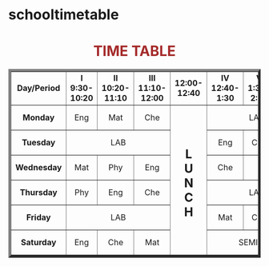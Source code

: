 # schooltimetable
<!DOCTYPE html>
<html>
<main>
<body>
  <center> <h1> <font color="Brown"> TIME TABLE </font></h1> </center>
  
  <table border="5" cellspacing="0" align="center">
  <!--<caption>Time table</caption>-->
  
  <tr>
     <td align="center" height="50" width="100">
     <b>Day/Period</b> 
     </td>
     <td align="center" height="50" width="100">
     <b>I<br>9:30-10:20</b> 
     </td>
     <td align="center" height="50" width="100">
     <b>II<br>10:20-11:10</b> 
     </td>
     <td align="center" height="50" width="100">
     <b>III<br>11:10-12:00</b> 
     </td>
     <td align="center" height="50" width="100">
     <b>12:00-12:40</b> 
     </td>
     <td align="center" height="50" width="100">
     <b>IV<br>12:40-1:30</b> 
     </td>
     <td align="center" height="50" width="100">
     <b>V<br>1:30-2:20</b> 
     </td>
     <td align="center" height="50" width="100">
     <b>VI<br>2:20-3:10</b>
     </td>
     <td align="center" height="50" width="100">
     <b>VII<br>3:10-4:00</b> 
     </td>     
  </tr>
  
  <tr>
     <td align="center" height="50">
     <b>Monday</b></td>
     <td align="center" height="50">Eng </td>
     <td align="center" height="50">Mat </td> 
     <td align="center" height="50">Che </td>
     <td rowspan="6" align="center" height="50">
     <h2>L<br>U<br>N<br>C<br>H<br></h2>
     </td>
     <td colspan="3" align="center" height="50">LAB
     </td>
     <td align="center" height="50">Phy
     </td>
  </tr>
  <tr>
     <td align="center" height="50">
     <b>Tuesday</b></td>
     <td colspan="3" align="center" height="50">
     LAB</td>
     <td align="center" height="50"> Eng </td>
     <td align="center" height="50"> Che </td>
     <td align="center" height="50"> Mat </td>
     <td align="center" height="50"> SPORTS </td>
  </tr>
  <tr>
     <td align="center" height="50">
     <b>Wednesday</b></td> 
     <td align="center" height="50"> Mat </td>
     <td align="center" height="50"> Phy </td>
     <td align="center" height="50"> Eng </td>
     <td align="center" height="50"> Che </td>
     <td colspan="3" align="center" height="50">
     LIBRARY</td>
  </tr>
  <tr>
      <td align="center" height="50">
      <b>Thursday</b></td> 
      <td align="center" height="50"> Phy </td>
      <td align="center" height="50"> Eng </td>
      <td align="center" height="50"> Che </td>
      <td colspan="3" align="center" height="50">
      LAB</td>
      <td align="center" height="50"> Mat </td>
  </tr>
  <tr>
      <td align="center" height="50">
      <b>Friday</b></td> 
      <td colspan="3" align="center" height="50">
      LAB</td> 
     <td align="center" height="50"> Mat </td>     
     <td align="center" height="50"> Che </td>
     <td align="center" height="50"> Eng </td>
     <td align="center" height="50"> Phy </td>
      
  </tr>
  <tr>
     <td align="center" height="50">
     <b>Saturday</b></td> 
     <td align="center" height="50"> Eng </td>
     <td align="center" height="50"> Che </td>
     <td align="center" height="50"> Mat </td>   
     <td colspan="3" align="center" height="50">
     SEMINAR</td> 
     <td align="center" height="50"> SPORTS </td>
  </tr> 
  </table>          
</body>
</main>
</html>
    
